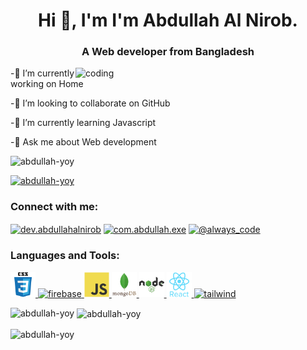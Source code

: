 <h1 align="center">Hi 👋, I'm I'm Abdullah Al Nirob.</h1>
<h3 align="center">A Web developer from Bangladesh</h3>
<img align="right" alt="coding" width="400px" src="https://raw.githubusercontent.com/TheDudeThatCode/TheDudeThatCode/master/Assets/Developer.gif">




-🔭 I’m currently working on Home

-👯 I’m looking to collaborate on GitHub

-🌱 I’m currently learning Javascript 

-💬 Ask me about Web development 

<p align="left"> <img src="https://komarev.com/ghpvc/?username=abdullah-yoy&label=Profile%20views&color=0e75b6&style=flat" alt="abdullah-yoy" /> </p>

<p align="left"> <a href="https://github.com/ryo-ma/github-profile-trophy"><img src="https://github-profile-trophy.vercel.app/?username=abdullah-yoy" alt="abdullah-yoy" /></a> </p>

<h3 align="left">Connect with me:</h3>
<p align="left">
<a href="https://fb.com/dev.abdullahalnirob" target="blank"><img align="center" src="https://raw.githubusercontent.com/rahuldkjain/github-profile-readme-generator/master/src/images/icons/Social/facebook.svg" alt="dev.abdullahalnirob" height="30" width="40" /></a>
<a href="https://instagram.com/com.abdullah.exe" target="blank"><img align="center" src="https://raw.githubusercontent.com/rahuldkjain/github-profile-readme-generator/master/src/images/icons/Social/instagram.svg" alt="com.abdullah.exe" height="30" width="40" /></a>
<a href="https://www.youtube.com/c/@always_code" target="blank"><img align="center" src="https://raw.githubusercontent.com/rahuldkjain/github-profile-readme-generator/master/src/images/icons/Social/youtube.svg" alt="@always_code" height="30" width="40" /></a>
</p>

<h3 align="left">Languages and Tools:</h3>
<p align="left"> <a href="https://www.w3schools.com/css/" target="_blank" rel="noreferrer"> <img src="https://raw.githubusercontent.com/devicons/devicon/master/icons/css3/css3-original-wordmark.svg" alt="css3" width="40" height="40"/> </a> <a href="https://firebase.google.com/" target="_blank" rel="noreferrer"> <img src="https://www.vectorlogo.zone/logos/firebase/firebase-icon.svg" alt="firebase" width="40" height="40"/> </a> <a href="https://developer.mozilla.org/en-US/docs/Web/JavaScript" target="_blank" rel="noreferrer"> <img src="https://raw.githubusercontent.com/devicons/devicon/master/icons/javascript/javascript-original.svg" alt="javascript" width="40" height="40"/> </a> <a href="https://www.mongodb.com/" target="_blank" rel="noreferrer"> <img src="https://raw.githubusercontent.com/devicons/devicon/master/icons/mongodb/mongodb-original-wordmark.svg" alt="mongodb" width="40" height="40"/> </a> <a href="https://nodejs.org" target="_blank" rel="noreferrer"> <img src="https://raw.githubusercontent.com/devicons/devicon/master/icons/nodejs/nodejs-original-wordmark.svg" alt="nodejs" width="40" height="40"/> </a> <a href="https://reactjs.org/" target="_blank" rel="noreferrer"> <img src="https://raw.githubusercontent.com/devicons/devicon/master/icons/react/react-original-wordmark.svg" alt="react" width="40" height="40"/> </a> <a href="https://tailwindcss.com/" target="_blank" rel="noreferrer"> <img src="https://www.vectorlogo.zone/logos/tailwindcss/tailwindcss-icon.svg" alt="tailwind" width="40" height="40"/> </a> </p>

<p><img align="left" src="https://github-readme-stats.vercel.app/api/top-langs?username=abdullah-yoy&show_icons=true&locale=en&layout=compact" alt="abdullah-yoy" /></p>

<p>&nbsp;<img align="center" src="https://github-readme-stats.vercel.app/api?username=abdullah-yoy&show_icons=true&locale=en" alt="abdullah-yoy" /></p>

<p><img align="center" src="https://github-readme-streak-stats.herokuapp.com/?user=abdullah-yoy&" alt="abdullah-yoy" /></p>
